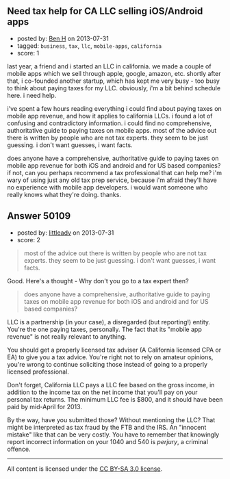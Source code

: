 ## Need tax help for CA LLC selling iOS/Android apps

- posted by: [Ben H](https://stackexchange.com/users/-1/25426-ben-h) on 2013-07-31
- tagged: `business`, `tax`, `llc`, `mobile-apps`, `california`
- score: 1

last year, a friend and i started an LLC in california. we made a couple of mobile apps which we sell through apple, google, amazon, etc. shortly after that, i co-founded another startup, which has kept me very busy - too busy to think about paying taxes for my LLC. obviously, i'm a bit behind schedule here. i need help.

i've spent a few hours reading everything i could find about paying taxes on mobile app revenue, and how it applies to california LLCs. i found a lot of confusing and contradictory information. i could find no comprehensive, authoritative guide to paying taxes on mobile apps. most of the advice out there is written by people who are not tax experts. they seem to be just guessing. i don't want guesses, i want facts.

does anyone have a comprehensive, authoritative guide to paying taxes on mobile app revenue for both iOS and android and for US based companies? if not, can you perhaps recommend a tax professional that can help me? i'm wary of using just any old tax prep service, because i'm afraid they'll have no experience with mobile app developers. i would want someone who really knows what they're doing. thanks.


## Answer 50109

- posted by: [littleadv](https://stackexchange.com/users/-1/13808-littleadv) on 2013-07-31
- score: 2

> most of the advice out there is written by people who are not tax
> experts. they seem to be just guessing. i don't want guesses, i want
> facts.

Good. Here's a thought - Why don't you go to a tax expert then?

> does anyone have a comprehensive, authoritative guide to paying taxes
> on mobile app revenue for both iOS and android and for US based companies?

LLC is a partnership (in your case), a disregarded (but reporting!) entity. You're the one paying taxes, personally. The fact that its "mobile app revenue" is not really relevant to anything. 

You should get a properly licensed tax adviser (A California licensed CPA or EA) to give you a tax advice. You're right not to rely on amateur opinions, you're wrong to continue soliciting those instead of going to a properly licensed professional.

Don't forget, California LLC pays a LLC fee based on the gross income, in addition to the income tax on the net income that you'll pay on your personal tax returns. The minimum LLC fee is $800, and it should have been paid by mid-April for 2013.

By the way, have you submitted those? Without mentioning the LLC? That might be interpreted as tax fraud by the FTB and the IRS. An "innocent mistake" like that can be very costly. You have to remember that knowingly report incorrect information on your 1040 and 540 is *perjury*, a criminal offence.




---

All content is licensed under the [CC BY-SA 3.0 license](https://creativecommons.org/licenses/by-sa/3.0/).
